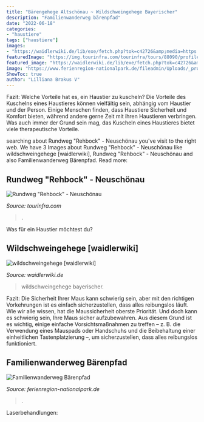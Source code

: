 ```yaml
---
title: "Bärengehege Altschönau ~ Wildschweingehege Bayerischer"
description: "Familienwanderweg bärenpfad"
date: "2022-06-18"
categories:
- "haustiere"
tags: ["haustiere"]
images:
- "https://waidlerwiki.de/lib/exe/fetch.php?tok=c42726&amp;media=https:%2F%2Fwww.waidlerwiki.de%2Flib%2Fexe%2Ffetch.php%3Fw%3D120%26h%3D80%26t%3D1527503445%26tok%3D2e775b%26media%3Dwildschwein9.jpg"
featuredImage: "https://img.tourinfra.com/tourinfra/tours/88090/profiles/88090_263.svg"
featured_image: "https://waidlerwiki.de/lib/exe/fetch.php?tok=c42726&amp;media=https:%2F%2Fwww.waidlerwiki.de%2Flib%2Fexe%2Ffetch.php%3Fw%3D120%26h%3D80%26t%3D1527503445%26tok%3D2e775b%26media%3Dwildschwein9.jpg"
image: "https://www.ferienregion-nationalpark.de/fileadmin/Uploads/_processed_/3/8/csm_Baerenpfad_Neuschoenau_Grafenau02_e5138ab989.jpg"
ShowToc: true
author: "Lilliana Brakus V"
---
```



Fazit: Welche Vorteile hat es, ein Haustier zu kuscheln?
Die Vorteile des Kuschelns eines Haustieres können vielfältig sein, abhängig vom Haustier und der Person. Einige Menschen finden, dass Haustiere Sicherheit und Komfort bieten, während andere gerne Zeit mit ihren Haustieren verbringen. Was auch immer der Grund sein mag, das Kuscheln eines Haustieres bietet viele therapeutische Vorteile.

	

		
searching about Rundweg &quot;Rehbock&quot; - Neuschönau you've visit to the right web. We have 3 Images about Rundweg &quot;Rehbock&quot; - Neuschönau like wildschweingehege [waidlerwiki], Rundweg &quot;Rehbock&quot; - Neuschönau and also Familienwanderweg Bärenpfad. Read more:
		
    
## Rundweg &quot;Rehbock&quot; - Neuschönau

<img loading=lazy src="https://img.tourinfra.com/tourinfra/tours/88090/profiles/88090_263.svg" onerror="this.onerror=null;this.src='https://tse4.mm.bing.net/th?id=OIP.NZVavJIF3hBG8QpHnEzXCQHaEU&amp;pid=15.1';" alt="Rundweg &quot;Rehbock&quot; - Neuschönau">

_Source: tourinfra.com_

>. 

	

Was für ein Haustier möchtest du?

    
## Wildschweingehege [waidlerwiki]

<img loading=lazy src="https://waidlerwiki.de/lib/exe/fetch.php?tok=c42726&amp;media=https:%2F%2Fwww.waidlerwiki.de%2Flib%2Fexe%2Ffetch.php%3Fw%3D120%26h%3D80%26t%3D1527503445%26tok%3D2e775b%26media%3Dwildschwein9.jpg" onerror="this.onerror=null;this.src='https://tse3.mm.bing.net/th?id=OIP.JWdYsnNpn-ozQ31weDe31QHaE8&amp;pid=15.1';" alt="wildschweingehege [waidlerwiki]">

_Source: waidlerwiki.de_

>wildschweingehege bayerischer. 

	

Fazit: Die Sicherheit Ihrer Maus kann schwierig sein, aber mit den richtigen Vorkehrungen ist es einfach sicherzustellen, dass alles reibungslos läuft.
Wie wir alle wissen, hat die Maussicherheit oberste Priorität. Und doch kann es schwierig sein, Ihre Maus sicher aufzubewahren. Aus diesem Grund ist es wichtig, einige einfache Vorsichtsmaßnahmen zu treffen – z. B. die Verwendung eines Mauspads oder Handschuhs und die Beibehaltung einer einheitlichen Tastenplatzierung –, um sicherzustellen, dass alles reibungslos funktioniert.

    
## Familienwanderweg Bärenpfad

<img loading=lazy src="https://www.ferienregion-nationalpark.de/fileadmin/Uploads/_processed_/3/8/csm_Baerenpfad_Neuschoenau_Grafenau02_e5138ab989.jpg" onerror="this.onerror=null;this.src='https://tse3.mm.bing.net/th?id=OIP.LFDVPkH_v2RcAfCGF0oF0gHaDF&amp;pid=15.1';" alt="Familienwanderweg Bärenpfad">

_Source: ferienregion-nationalpark.de_

>. 

	

Laserbehandlungen:

